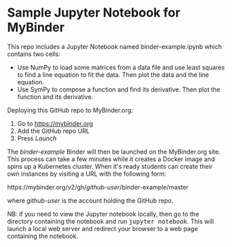 # Sample Jupyter Notebook for MyBinder

This repo includes a Jupyter Notebook named binder-example.ipynb
which contains two cells:

* Use NumPy to load some matrices from a data file and use least squares
to find a line equation to fit the data. Then plot the data and the line equation.
* Use SymPy to compose a function and find its derivative. Then plot
the function and its derivative.

Deploying this GitHub repo to MyBinder.org:

1. Go to https://mybinder.org
2. Add the GitHub repo URL
3. Press <i>Launch</i>

The <i>binder-example</i> Binder will then be launched on the MyBinder.org site.
This process can take a few minutes while it creates a Docker image and
spins up a Kubernetes cluster. When it's ready students can create their own
instances by visiting a URL with the following form:

https://<span></span>mybinder.org/v2/gh/<i>github-user</i>/binder-example/master

where <i>github-user</i> is the account holding the GitHub repo.

NB: if you need to view the Jupyter notebook locally, then go to the directory
containing the notebook and run <tt>jupyter notebook</tt>. This will launch
a local web server and redirect your browser to a web page containing the
notebook.
